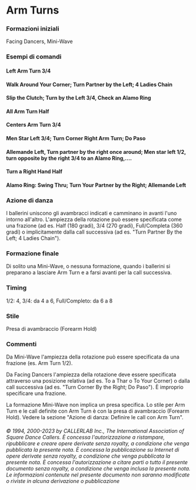 # Arm Turns

### Formazioni iniziali
Facing Dancers, Mini-Wave

### Esempi di comandi
#### Left Arm Turn 3/4
#### Walk Around Your Corner; Turn Partner by the Left; 4 Ladies Chain
#### Slip the Clutch; Turn by the Left 3/4, Check an Alamo Ring
#### All Arm Turn Half
#### Centers Arm Turn 3/4
#### Men Star Left 3/4; Turn Corner Right Arm Turn; Do Paso
#### Allemande Left, Turn partner by the right once around; Men star left 1/2, turn opposite by the right 3/4 to an Alamo Ring,….
#### Turn a Right Hand Half
#### Alamo Ring: Swing Thru; Turn Your Partner by the Right; Allemande Left

### Azione di danza
I ballerini uniscono gli avambracci indicati e camminano in avanti l'uno intorno all'altro.
L'ampiezza della rotazione può essere specificata come una frazione (ad es. Half (180 gradi), 3/4 (270 gradi),
Full/Completa (360 gradi) o implicitamente dalla call successiva (ad es. "Turn Partner By the Left; 4 Ladies
Chain").

### Formazione finale
Di solito una Mini-Wave, o nessuna formazione, quando i ballerini si preparano a lasciare
Arm Turn e a farsi avanti per la call successiva.

### Timing
1/2: 4, 3/4: da 4 a 6, Full/Completo: da 6 a 8

### Stile
Presa di avambraccio (Forearm Hold)

### Commenti
Da Mini-Wave l'ampiezza della rotazione può essere specificata da una frazione (es. Arm Turn 1/2).

Da Facing Dancers l'ampiezza della rotazione deve essere specificata attraverso una posizione relativa (ad
es. To a Thar o To Your Corner) o dalla call successiva (ad es. "Turn Corner By the Right; Do Paso"). È
improprio specificare una frazione.

La formazione Mini-Wave non implica un presa specifica. Lo stile per Arm Turn e le call definite con Arm
Turn è con la presa di avambraccio (Forearm Hold). Vedere la sezione "Azione di danza: Definire le call con
Arm Turn".

###### © 1994, 2000-2023 by CALLERLAB Inc., The International Association of Square Dance Callers.  È concessa l'autorizzazione a ristampare, ripubblicare e creare opere derivate senza royalty, a condizione che venga pubblicata la presente nota. È concessa la pubblicazione su Internet di opere derivate senza royalty, a condizione che venga pubblicata la presente nota. È concessa l'autorizzazione a citare parti o tutto il presente documento senza royalty, a condizione che venga inclusa la presente nota. Le informazioni contenute nel presente documento non saranno modificate o riviste in alcuna derivazione o pubblicazione